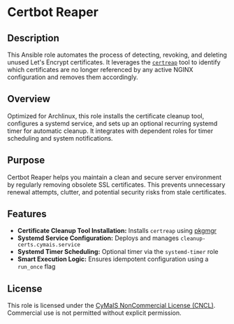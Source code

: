 # Certbot Reaper

## Description

This Ansible role automates the process of detecting, revoking, and deleting unused Let's Encrypt certificates. It leverages the [`certreap`](https://github.com/kevinveenbirkenbach/certreap) tool to identify which certificates are no longer referenced by any active NGINX configuration and removes them accordingly.

## Overview

Optimized for Archlinux, this role installs the certificate cleanup tool, configures a systemd service, and sets up an optional recurring systemd timer for automatic cleanup. It integrates with dependent roles for timer scheduling and system notifications.

## Purpose

Certbot Reaper helps you maintain a clean and secure server environment by regularly removing obsolete SSL certificates. This prevents unnecessary renewal attempts, clutter, and potential security risks from stale certificates.

## Features

- **Certificate Cleanup Tool Installation:** Installs `certreap` using [pkgmgr](https://github.com/kevinveenbirkenbach/package-manager)
- **Systemd Service Configuration:** Deploys and manages `cleanup-certs.cymais.service`
- **Systemd Timer Scheduling:** Optional timer via the `systemd-timer` role
- **Smart Execution Logic:** Ensures idempotent configuration using a `run_once` flag

## License

This role is licensed under the [CyMaIS NonCommercial License (CNCL)](https://s.veen.world/cncl).  
Commercial use is not permitted without explicit permission.